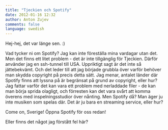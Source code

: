 ```yaml
---
title: "Tjeckien och Spotify"
date: 2012-01-16 12:32
author: Anton Zujev
comments: false
language: swedish
---
```


Hej-hej, det var länge sen. :)

Vad tycker ni om Spotify? Jag kan inte föreställa mina vardagar utan det. Men det finns ett litet problem - det är inte tillgänglig för Tjeckien. Därför använder jag en ssh-tunnel till USA. Uppriktigt sagt är det inte så jättebekvämt. Och det leder till att jag började grubbla över varför behöver man skydda copyright på precis detta sätt. Jag menar, antalet länder där Spotify finns att lyssna på är begränsat på grund av copyright, eller hur? Jag fattar varför det kan vara ett problem med nerladdade filer - de kan man börja sprida olagligt, och förresten kan det vara svårt att komma överens med inspelningsstudior över nånting. Men Spotify då? Man äger ju inte musiken som spelas där. Det är ju bara en streaming service, eller hur?

Come on, Sverige! Öppna Spotify för oss redan!

Eller finns det något jag förstått fel här?